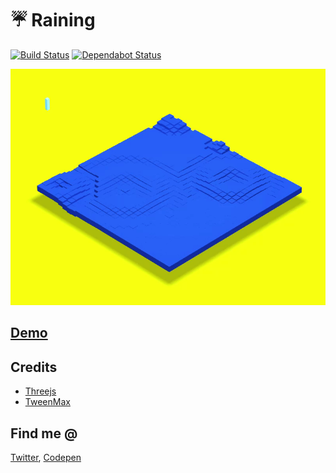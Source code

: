 # ☔ Raining

[![Build Status](https://travis-ci.org/iondrimba/raining.svg?branch=master)](https://travis-ci.org/iondrimba/raining) [![Dependabot Status](https://api.dependabot.com/badges/status?host=github&repo=iondrimba/raining)](https://dependabot.com)

![Image Title](https://raw.githubusercontent.com/iondrimba/images/master/raining.gif)

## [Demo](https://iondrimba.github.io/raining/public/index.html)

## Credits

* [Threejs](https://threejs.org/)
* [TweenMax](https://greensock.com/tweenmax)

## Find me @

[Twitter](https://twitter.com/code__music), [Codepen](https://codepen.io/iondrimba/)
